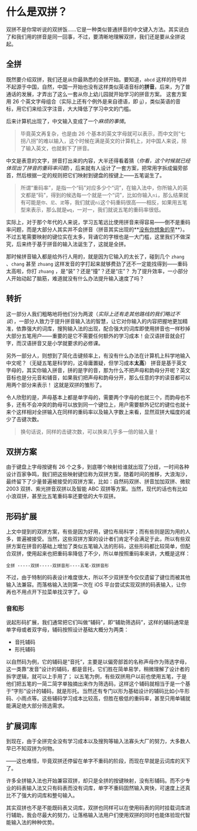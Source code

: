 # 什么是双拼？
双拼不是你常听说的双拼饭……它是一种类似普通拼音的中文键入方法。其实说白了和我们用的拼音是同一回事，不过，要清晰地理解双拼，我们还是要从全拼说起。

## 全拼
既然要介绍双拼，我们还是从你最熟悉的全拼开始。要知道，`abcd` 这样的符号并不起源于中国，自然，中国一开始也没有这样类似英语音标的**拼音**。后来，为了普通话的发展，才弄出了这么一套从你上幼儿园就开始学习的拼音方案。 这套方案用 26 个英文字母组合（实际上还有个例外是来自德语，即 [`ü`](https://zh.wikipedia.org/wiki/Ü)），类似英语的音标，用它们来给汉字注音，大大降低了学习中文的门槛。

后来计算机出现了，中文输入变成了一个*麻烦的事情*。

> 毕竟英文再复杂，也是由 26 个基本的英文字母就可以表示，而中文则“七拐八拐”的难以输入，这个时候在满是英文的计算机上，对中国人来说，除了输入英文，也就剩下了拼音。

中文是表意的文字，拼音打出来的内容，大半还得看着猜（*你看，这个时候就已经体现出了拼音的重码率问题*），后来就有人设计了一套方案，把常用字拆成偏旁部首，然后根据一定的规则把它们映射到键盘的按键上——五笔诞生了。

> 所谓“重码率”，是指一个“码”对应多少个“词”，在输入法中，你所输入的英文都是“码”，得到的候选每一个就是一个“词”，比如你输入`ni`，那么结果就有可能是`你`、`尼`、`泥`等，我们就说`ni`这个码重码很高——相反，如果用五笔型来表示，那么就是`wq`，一对一，我们就说五笔的重码率很低。

实际上，对于那个年代的人来说，学习五笔远比使用拼音来得容易——倒不是重码率问题，而是大部分人其实并不会拼音（拼音其实出现的**[没有你想象的早](https://zh.wikipedia.org/wiki/汉语拼音)**）。不过五笔需要映射的键位实在太多，背诵它的字根也是一大门槛，这里我们不做深究，后来终于基于拼音的输入法诞生了，这就是全拼。

那时候拼音输入都是给外行人用的，就是因为它输入的太长了，碰到几个 `zhang` 、`chang` 甚至 `zhuang` 这样发音的字打起来就够费劲了还不一定能找得到——重码太高啦，你打 `zhuang` ，是“装”？还是“撞”？还是“庄”？ 为了提升效率，一小部分人开始动起了脑筋，难道就没有什么办法提升输入速度了吗？

## 转折

这一部分人我们粗略地将他们分为两波（*实际上还有走其他路线的我们略过不谈*），一部分人致力于提升拼音输入法的智慧，让它对你输入的内容把握地更加精准，依靠强大的词库，搜狗输入法的出现，配合强大的词库即使用拼音也一样秒掉大部分五笔用户——重要的是它不需要任何额外的学习成本！会汉语拼音就会打字，而汉语拼音又是小学就要求的必修课。

另外一部分人，则想到了简化击键频率上，有没有什么办法在计算机上科学地输入中文呢？（无疑五笔是科学的，这毋庸置疑，但学习成本**太高**） 拼音是基于英文字母的，其实你输入拼音，拼的是字的音，那为什么不把声母和韵母分开呢？英文音标也是分元音和辅音，如果我们把声母和韵母分开，那么任意的字的读音都可以用两个部分来表示！ 这就是双拼的雏形了。

令人欣慰的是，声母基本上都是单字母的，需要两个字母的也就三个，而韵母也不多，还有不会冲突的韵母可以放到同一个键位上，用户需要额外记忆的键位也就十来个这样相对全拼输入在同样的重码率以及输入字数上来看，显然双拼大幅度的减少了击键次数。

>换句话说，同样的击键次数，可以换来几乎多一倍的输入量！

## 双拼方案
由于键盘上字母按键有 26 个之多，到底哪个映射给谁就出现了分歧，一时间各种设计百家争鸣，我们把这些映射键位称为双拼方案，随着时间的推移，大浪淘沙，最终留下了少量普遍被接受的双拼方案，比如：自然码双拼、拼音加加双拼、微软 2003 双拼、紫光拼音双拼以及智能 ABC 双拼等方案。当然，现代的话也有比如小浪双拼，甚至比五笔重码率还要低的大牛双拼。

## 形码扩展

上文中提到的双拼方案，有些是因为好用，键位布局科学；而有些则是因为用的人多，普遍被接受。当然，这些双拼方案的设计者们肯定不会满足于此，所以有些双拼方案在拼音的基础上增加了类似五笔输入法的形码，这些形码都比较简单，但配合双拼，使用起来也把重码率降低了不少，所以单按照重码率来讲，大概是这样：

`全拼 -----双拼-----双拼音形----五笔-双拼音形`

不过，由于特制的码表设计难度很大，所以不少双拼至今仅仅遗留了键位而被其他输入法兼容。而落格输入法则第一次在 iOS 平台尝试实现双拼的码表输入，让你再也不用点开下拉菜单找汉字了。😃

### 音和形
说起形码扩展，我们通常把它们叫做“辅码”，即“辅助筛选码”，这样的辅码通常是单字母或者双字母，辅码按照设计基础大概分为两类：
* 音托辅码
* 形托辅码

以自然码为例，它的辅码是“音托”，主要是以偏旁部首的名称声母作为筛选字母，这一类靠“发音”设计的辅码，都是音托，它们胜在简单易学，稍微理解了设计者的拆字逻辑，就可以上手用了；
以五笔为例，有些双拼用户以前也使用五笔，于是他们把五笔的一简二简字单独摘出来作为筛选码，这样这个辅码就相当于是一个基于“字形”设计的辅码，就是形托。当然还有专门以形为基础设计的辅码比如小牛形码、小雨点等。这些辅码学习成本比较高，但胜在极低的重码率，甚至只用单辅就能满足绝大部分筛选需求。

## 扩展词库

到现在，由于全拼完全没有学习成本以及搜狗等输入法寡头大厂的努力，大多数人早已不知双拼为何物。

——这也难怪，毕竟双拼还停留在单字不重码的阶段，而现在早就是云词库的天下了。

许多全拼输入法也开始兼容双拼，却只是全拼的按键映射，没有形辅码。而不少专业的码表输入法又只有码表而没有词库，单字不重码固然输入爽快，可速度上还真比不了强大的词库和整句输入。

其实双拼也不是不能既码表又词库，双拼也同样可以在使用码表的同时挂载词库进行辅助，我会尽最大的努力，让落格输入法用户们使用双拼的同时也能体验现代智能输入法的种种优势。
